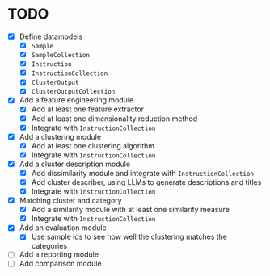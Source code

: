 # TODO

- [X] Define datamodels
  - [X] `Sample`
  - [X] `SampleCollection`
  - [X] `Instruction`
  - [X] `InstructionCollection`
  - [X] `ClusterOutput`
  - [X] `ClusterOutputCollection`
- [X] Add a feature engineering module
  - [X] Add at least one feature extractor
  - [X] Add at least one dimensionality reduction method
  - [X] Integrate with `InstructionCollection`
- [X] Add a clustering module
  - [X] Add at least one clustering algorithm
  - [X] Integrate with `InstructionCollection`
- [X] Add a cluster description module
  - [X] Add dissimilarity module and integrate with `InstructionCollection`
  - [X] Add cluster describer, using LLMs to generate descriptions and titles
  - [X] Integrate with `InstructionCollection`
- [X] Matching cluster and category
  - [X] Add a similarity module with at least one similarity measure
  - [X] Integrate with `InstructionCollection`
- [X] Add an evaluation module
  - [X] Use sample ids to see how well the clustering matches the categories
- [ ] Add a reporting module
- [ ] Add comparison module
